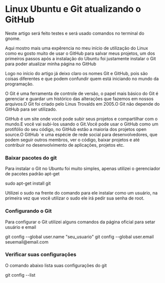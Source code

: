 <h1>Linux Ubuntu e Git atualizando o GitHub</h1>
<p>Neste artigo será feito testes e será usado comandos no terminal do gnome.</p>
<p>Aqui mostro mais uma expêrencia no meu início de utilização do Linux como eu gosto muito de usar o GitHub para salvar meus projetos,
um dos primeiros passos após a instalação do Ubuntu foi justamente instalar o Git para poder atualizar minha página no GitHub</p>
<p>Logo no início do artigo já deixo claro os nomes Git e GitHub, pois são coisas diferentes e que podem confundir quem está iniciando no mundo da programação.</p>
<p>O Git é uma ferramenta de controle de versão, o papel mais básico do Git é gerenciar e guardar um histórico das 
alterações que fazemos em nossos arquivos.O Git foi criado pelo Linus Trovalds em 2005.O Git não depende do GitHub para ser utilizado.</p>
<p>GitHub é um site onde você pode subir seus projetos e compartilhar com o mundo.E você vai subi-los usando o Git.Você pode usar o GitHub como um protifólio do seu código, no GitHub estão a maioria dos projetos open source.O GitHub ´e uma espécie de rede social para desenvolvedores, que podem seguir outros membros, ver o código, baixar projetos e até contribuir no desenvolvimento de aplicações, projetos etc.</p>
<h3>Baixar pacotes do git</h3>
<p>Para instalar o Git no Ubuntu foi muito simples, apenas utilizei o gerenciador de pacotes padrão apt-get</p>
<p>sudo apt-get install git </p>
<p>Utilizei o sudo na frente do comando para ele instalar como um usuário, na primeira vez que você utilizar o sudo ele irá pedir sua senha de root. </p>
<h3>Configurando o Git</h3>
<p>Para configurar o Git utilizei alguns comandos da página oficial para setar usuário e email</p>
<p>git config --global user.name "seu_usuario"
 git config --global user.email seuemail@email.com</p>
<h3>Verificar suas configurações</h3>
<p>O comando abaixo lista suas configurações do git</p>
<p>git config --list</p>

